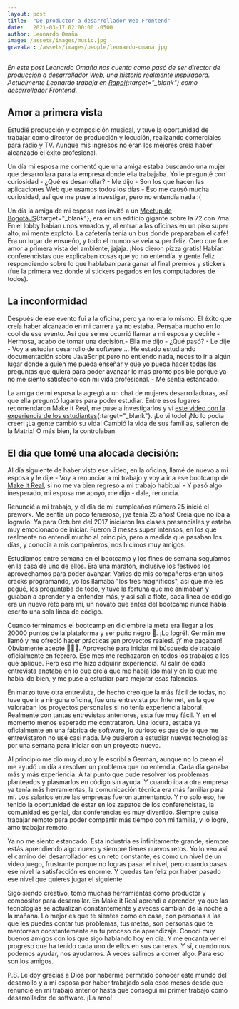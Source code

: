 ```yaml
---
layout: post
title:  "De productor a desarrollador Web Frontend"
date:   2021-03-17 02:00:00 -0500
author: Leonardo Omaña
image: /assets/images/music.jpg
gravatar: /assets/images/people/leonardo-omana.jpg
---
```


*En este post Leonardo Omaña nos cuenta como pasó de ser director de producción a desarrollador Web, una historia realmente inspiradora. Actualmente Leonardo trabaja en [Rappi](https://www.rappi.com/?ref=makeitreal){:target="\_blank"} como desarrollador Frontend*.<!-- more -->

## Amor a primera vista

Estudié producción y composición musical, y tuve la oportunidad de trabajar como director de producción y locución, realizando comerciales para radio y TV. Aunque mis ingresos no eran los mejores creía haber alcanzado el éxito profesional.

Un día mi esposa me comentó que una amiga estaba buscando una mujer que desarrollara para la empresa donde ella trabajaba. Yo le pregunté con curiosidad - ¿Qué es desarrollar? - Me dijo - Son los que hacen las aplicaciones Web que usamos todos los días - Eso me causó mucha curiosidad, así que me puse a investigar, pero no entendía nada :(

Un día la amiga de mi esposa nos invitó a un [Meetup de BogotáJS](https://www.meetup.com/BogotaJS/){:target="\_blank"}, era en un edificio gigante sobre la 72 con 7ma. En el lobby habían unos venados y, al entrar a las oficinas en un piso super alto, mi mente explotó. La cafetería tenía un bus donde preparaban el café! Era un lugar de ensueño, y todo el mundo se veía super feliz. Creo que fue amor a primera vista del ambiente, jajaja. ¡Nos dieron pizza gratis! Habían conferencistas que explicaban cosas que yo no entendía, y gente feliz respondiendo sobre lo que hablaban para ganar al final premios y stickers (fue la primera vez donde vi stickers pegados en los computadores de todos).

## La inconformidad

Después de ese evento fui a la oficina, pero ya no era lo mismo. El éxito que creía haber alcanzado en mi carrera ya no estaba. Pensaba mucho en lo cool de ese evento. Así que se me ocurrió llamar a mi esposa y decirle - Hermosa, acabo de tomar una decisión.- Ella me dijo - ¿Qué pasó? - Le dije - Voy a estudiar desarrollo de software ... He estado estudiando documentación sobre JavaScript pero no entiendo nada, necesito ir a algún lugar donde alguien me pueda enseñar y que yo pueda hacer todas las preguntas que quiera para poder avanzar lo más pronto posible porque ya no me siento satisfecho con mi vida profesional. - Me sentía estancado.

La amiga de mi esposa la agregó a un chat de mujeres desarrolladoras, así que ella preguntó lugares para poder estudiar. Entre esos lugares recomendaron Make it Real, me puse a investigarlos y vi [este video con la experiencia de los estudiantes](https://www.youtube.com/watch?v=9egJqvsPBAo){:target="\_blank"}. ¡Lo vi todo! ¡No lo podía creer! ¡La gente cambió su vida! Cambió la vida de sus familias, salieron de la Matrix! O más bien, la controlaban.

## El día que tomé una alocada decisión:

Al día siguiente de haber visto ese video, en la oficina, llamé de nuevo a mi esposa y le dije - Voy a renunciar a mi trabajo y voy a ir a ese bootcamp de [Make It Real](http://makeitreal.camp/?utm_source=blog&utm_medium=web&utm_campaign=inbound&utm_content=leo-omana), si no me va bien regreso a mi trabajo habitual - Y pasó algo inesperado, mi esposa me apoyó, me dijo - dale, renuncia.

Renuncié a mi trabajo, y el día de mi cumpleaños número 25 inicié el prework. Me sentía un poco temeroso, ¡ya tenía 25 años! Creía que no iba a lograrlo. Ya para Octubre del 2017 iniciaron las clases presenciales y estaba muy emocionado de iniciar. Fueron 3 meses super intensos, en los que realmente no entendí mucho al principio, pero a medida que pasaban los días, y conocía a mis compañeros, nos hicimos muy amigos.

Estudiamos entre semana en el bootcamp y los fines de semana seguíamos en la casa de uno de ellos. Era una maratón, inclusive los festivos los aprovechamos para poder avanzar. Varios de mis compañeros eran unos cracks programando, yo los llamaba "los tres magníficos", así que me les pegué, les preguntaba de
todo, y tuve la fortuna que me animaban y guiaban a aprender y a entender más, y así salí a flote, cada línea de código era un nuevo reto para mi, un novato que antes del bootcamp nunca había escrito una sola línea de código.

Cuando terminamos el bootcamp en diciembre la meta era llegar a los 20000 puntos de la plataforma y ser puño negro 👊. ¡Lo logré!. Germán me llamó y me ofreció hacer prácticas ¡en proyectos reales!. ¡Y me pagaban! Obviamente acepté 👨‍💻😁. Aproveché para iniciar mi búsqueda de trabajo oficialmente en febrero. Ese mes me rechazaron en todos los trabajos a los que aplique. Pero eso me hizo adquirir experiencia. Al salir de cada entrevista anotaba en lo que creía que me había ido mal y en lo que me había ido bien, y me puse a estudiar para mejorar esas falencias.

En marzo tuve otra entrevista, de hecho creo que la más fácil de todas, no tuve que ir a ninguna oficina, fue una entrevista por Internet, en la que valoraban los proyectos personales si no tenía experiencia laboral. Realmente con tantas entrevistas anteriores, esta fue muy fácil. Y en el momento menos esperado me contrataron. Una locura, estaba ya oficialmente en una fábrica de software, lo curioso es que de lo que me entrevistaron no usé casi nada. Me pusieron a estudiar nuevas tecnologías por una semana para iniciar con un proyecto nuevo.

Al principio me dio muy duro y le escribí a Germán, aunque no lo crean él me ayudó un día a resolver un problema que no entendía. Cada día ganaba más y más experiencia. A tal punto que pude resolver los problemas planteados y plasmarlos en código sin ayuda. Y cuando iba a otra empresa ya tenía más herramientas, la comunicación técnica era más familiar para mí. Los salarios entre las empresas fueron aumentando. Y no solo eso, he tenido la oportunidad de estar en los zapatos de los conferencistas, la comunidad es genial, dar conferencias es muy divertido. Siempre quise trabajar remoto para poder compartir más tiempo con mi familia, y lo logré, amo trabajar remoto.

Ya no me siento estancado. Esta industria es infinitamente grande, siempre estás aprendiendo algo nuevo y siempre tienes nuevos retos. Yo lo veo así: el camino del desarrollador es un reto constante, es como un nivel de un video juego, frustrante porque no logras pasar el nivel, pero cuando pasas ese nivel la satisfacción es enorme. Y quedas tan feliz por haber pasado ese nivel que quieres jugar el siguiente.

Sigo siendo creativo, tomo muchas herramientas como productor y compositor para desarrollar. En Make it Real aprendí a aprender, ya que las tecnologías se actualizan constantemente y aveces cambian de la noche a la mañana. Lo mejor es que te sientes como en casa, con personas a las que les puedes contar tus problemas, tus metas, son personas que te mentorean constantemente en tu proceso de aprendizaje. Conocí muy buenos amigos con los que sigo hablando hoy en día. Y me encanta ver el progreso que ha tenido cada uno de ellos en sus carreras. Y sí, cuando nos podemos ayudar, nos ayudamos. A veces salimos a comer algo. Para eso son los amigos.

P.S. Le doy gracias a Dios por haberme permitido conocer este mundo del desarrollo y a mi esposa por haber trabajado sola esos meses desde que renuncié en mi trabajo anterior hasta que conseguí mi primer trabajo como desarrollador de software. ¡La amo!
